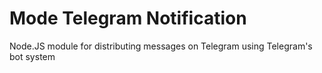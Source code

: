 # Mode Telegram Notification
Node.JS module for distributing messages on Telegram using Telegram's bot system
